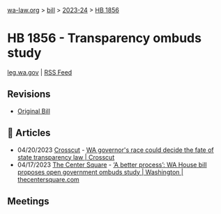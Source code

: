 [wa-law.org](/) > [bill](/bill/) > [2023-24](/bill/2023-24/) > [HB 1856](/bill/2023-24/hb/1856/)

# HB 1856 - Transparency ombuds study
[leg.wa.gov](https://app.leg.wa.gov/billsummary?BillNumber=1856&Year=2023&Initiative=false) | [RSS Feed](./rss.xml)

## Revisions
* [Original Bill](1/)

## 📰 Articles
* 04/20/2023 [Crosscut](/org/crosscut/) - [WA governor's race could decide the fate of state transparency law | Crosscut](https://crosscut.com/politics/2023/04/wa-governors-race-could-decide-fate-state-transparency-law#:~:text=House%20Bill%201856)
* 04/17/2023 [The Center Square](/org/the_center_square/) - [‘A better process’: WA House bill proposes open government ombuds study | Washington | thecentersquare.com](https://www.thecentersquare.com/washington/article_e962da9a-dd5d-11ed-8d3e-4354cfe909cc.html#:~:text=House%20Bill%201856)

## Meetings